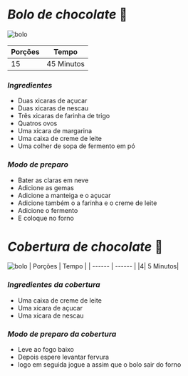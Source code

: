 # _Bolo de chocolate_ 🎂
![bolo](https://comidinhasdochef.com/wp-content/uploads/2017/08/Receita-de-A-Melhor-Receita-de-Bolo-de-Chocolate.jpg)

 Porções | Tempo 
 ------ | ------ 
15 | 45 Minutos


### _Ingredientes_
- Duas xicaras de açucar
- Duas xicaras de nescau
- Três xicaras de farinha de trigo
- Quatros ovos
- Uma xicara de margarina
- Uma caixa de creme de leite
- Uma colher de sopa de fermento em pó

### _Modo de preparo_
- Bater as claras em neve
- Adicione as gemas
- Adicione a manteiga e o açucar
- Adicione também o a farinha e o creme de leite
- Adicione o fermento 
- E coloque no forno

# _Cobertura de chocolate_ 🍫 

![bolo](https://t1.rg.ltmcdn.com/es/posts/5/2/0/cobertura_de_chocolate_para_tartas_51025_600.jpg)
| Porções | Tempo |
| ------ | ------ |
|4| 5 Minutos|

### _Ingredientes da cobertura_
- Uma caixa de creme de leite
- Uma xicara de açucar
- Uma xicara de nescau

### _Modo de preparo da cobertura_
- Leve ao fogo baixo
- Depois espere levantar fervura
- logo em seguida jogue a assim que o bolo sair do forno
